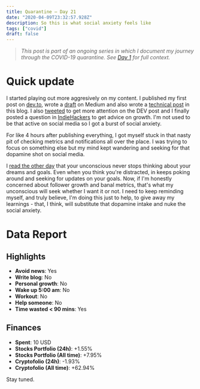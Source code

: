 ```yaml
---
title: Quarantine — Day 21
date: "2020-04-09T23:32:57.928Z"
description: So this is what social anxiety feels like
tags: ["covid"]
draft: false
---
```


> *This post is part of an ongoing series in which I document my journey through the COVID-19 quarantine. See [Day 1](/quarantine/quarantine-day-1) for full context.*

<div class="divider"></div>

# Quick update

I started playing out more aggresively on my content. I published my first post on [dev.to](https://dev.to/caroso1222/how-i-got-into-the-most-exclusive-remote-working-platforms-45dk), wrote a [draft](https://medium.com/@caroso1222/this-is-what-i-did-to-ace-the-hardest-remote-work-interviews-at-toptal-f243c35799ae) on Medium and also wrote a [technical post](/how-to-run-multiple-curl-requests-sequentially) in this blog. I also [tweeted](https://twitter.com/caroso1222/status/1248260358139252736) to get more attention on the DEV post and I finally posted a question in [IndieHackers](https://www.indiehackers.com/post/i-got-my-first-30-subs-how-can-i-get-to-100-5386844fd8) to get advice on growth. I'm not used to be that active on social media so I got a burst of social anxiety.

For like 4 hours after publishing everything, I got myself stuck in that nasty pit of checking metrics and notifications all over the place. I was trying to focus on something else but my mind kept wandering and seeking for that dopamine shot on social media.

I [read the other day](https://www.goodreads.com/book/show/35011639-before-you-know-it) that your unconscious never stops thinking about your dreams and goals. Even when you think you're distracted, in keeps poking around and seeking for updates on your goals. Now, if I'm honestly concerned about follower growth and banal metrics, that's what my unconscious will seek whether I want it or not. I need to keep reminding myself, and truly believe, I'm doing this just to help, to give away my learnings - that, I think, will substitute that dopamine intake and nuke the social anxiety.

<div class="divider"></div>

# Data Report

## Highlights

* **Avoid news**: Yes
* **Write blog**: No
* **Personal growth**: No
* **Wake up 5:00 am**: No
* **Workout**: No
* **Help someone**: No
* **Time wasted < 90 mins**: Yes

## Finances

* **Spent**: 10 USD
* **Stocks Portfolio (24h)**: +1.55%
* **Stocks Portfolio (All time)**: +7.95%
* **Cryptofolio (24h)**: -1.93%
* **Cryptofolio (All time)**: +62.94%

<div class="divider"></div>

Stay tuned.
